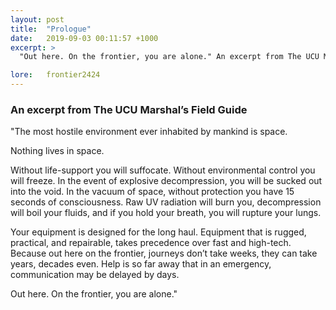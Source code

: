 ```yaml
---
layout: post
title:  "Prologue"
date:   2019-09-03 00:11:57 +1000
excerpt: >
  "Out here. On the frontier, you are alone." An excerpt from The UCU Marshal’s Field Guide.

lore:	frontier2424
---
```


### An excerpt from The UCU Marshal’s Field Guide

"The most hostile environment ever inhabited by mankind is space.

Nothing lives in space.

Without life-support you will suffocate. Without environmental control you will freeze. In the event of explosive decompression, you will be sucked out into the void. In the vacuum of space, without protection you have 15 seconds of consciousness. Raw UV radiation will burn you, decompression will boil your fluids, and if you hold your breath, you will rupture your lungs.

Your equipment is designed for the long haul. Equipment that is rugged, practical, and repairable, takes precedence over fast and high-tech. Because out here on the frontier, journeys don’t take weeks, they can take years, decades even. Help is so far away that in an emergency, communication may be delayed by days.

Out here. On the frontier, you are alone."
